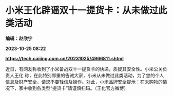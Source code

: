 # 小米王化辟谣双十一提货卡：从未做过此类活动
**编辑：赵欣宇**

**2023-10-25 08:22**

**https://tech.caijing.com.cn/20231025/4966811.shtml**

近日，有网友称收到了小米备战双十一提货卡的快递，质疑其安全性。小米公关负责人王化 称，在此特别郑重的告诫大家，小米从未做过此类活动，为了您的个人信息及财产安全，请您不要轻信及操作。对此，小米品牌安全提示：在未购物的情况下，家中收到各类型“提货卡”请谨慎扫码。（王化官方微博）